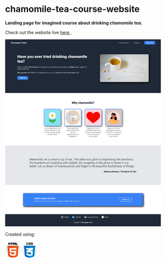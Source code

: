 # chamomile-tea-course-website

<strong> Landing page for imagined course about drinking <em> chamomile tea</em>.</strong>

Check out the website live <a href="https://smorgasen.github.io/chamomile-tea-course-website/" target="_blank"> here </a>.

<img src="images/chamomile-tea-course-website.png" alt="Website layout">

Created using: <br><br>
<img src="images/html-5.png" alt="HTML5 logo" width="50">
<img src="images/css.png" alt="CCS3 logo" width="50">
